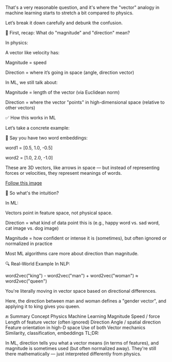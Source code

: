 That's a very reasonable question, and it's where the "vector" analogy in machine learning starts to stretch a bit compared to physics.

Let’s break it down carefully and debunk the confusion.

🔄 First, recap: What do "magnitude" and "direction" mean?

In physics:

A vector like velocity has:

Magnitude = speed

Direction = where it’s going in space (angle, direction vector)

In ML, we still talk about:

Magnitude = length of the vector (via Euclidean norm)

Direction = where the vector "points" in high-dimensional space (relative to other vectors)

✅ How this works in ML

Let’s take a concrete example:

📌 Say you have two word embeddings:

word1 = [0.5, 1.0, -0.5]

word2 = [1.0, 2.0, -1.0]

These are 3D vectors, like arrows in space — but instead of representing forces or velocities, they represent meanings of words.

[Follow this image](./VectorMagNDirection.png)

🧠 So what's the intuition?

In ML:

Vectors point in feature space, not physical space.

Direction = what kind of data point this is (e.g., happy word vs. sad word, cat image vs. dog image)

Magnitude = how confident or intense it is (sometimes), but often ignored or normalized in practice

Most ML algorithms care more about direction than magnitude.

🔍 Real-World Example
In NLP:

word2vec("king") - word2vec("man") + word2vec("woman") ≈ word2vec("queen")

You're literally moving in vector space based on directional differences.

Here, the direction between man and woman defines a "gender vector", and applying it to king gives you queen.

🔚 Summary
Concept	Physics	Machine Learning
Magnitude	Speed / force	Length of feature vector (often ignored)
Direction	Angle / spatial direction	Feature orientation in high-D space
Use of both	Vector mechanics	Similarity, classification, embeddings
TL;DR:

In ML, direction tells you what a vector means (in terms of features), and magnitude is sometimes used (but often normalized away). They're still there mathematically — just interpreted differently from physics.